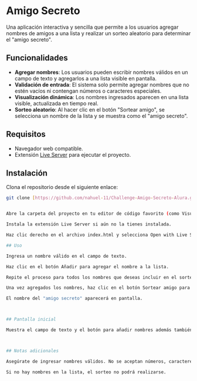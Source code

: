 # Amigo Secreto

Una aplicación interactiva y sencilla que permite a los usuarios agregar nombres de amigos a una lista y realizar un sorteo aleatorio para determinar el "amigo secreto".

## Funcionalidades

- **Agregar nombres**: Los usuarios pueden escribir nombres válidos en un campo de texto y agregarlos a una lista visible en pantalla.
- **Validación de entrada**: El sistema solo permite agregar nombres que no estén vacíos ni contengan números o caracteres especiales.
- **Visualización dinámica**: Los nombres ingresados aparecen en una lista visible, actualizada en tiempo real.
- **Sorteo aleatorio**: Al hacer clic en el botón "Sortear amigo", se selecciona un nombre de la lista y se muestra como el "amigo secreto".

## Requisitos

- Navegador web compatible.
- Extensión [Live Server](https://marketplace.visualstudio.com/items?itemName=ritwickdey.LiveServer) para ejecutar el proyecto.

## Instalación

 Clona el repositorio desde el siguiente enlace:
   ```bash
   git clone [https://github.com/nahuel-11/Challenge-Amigo-Secreto-Alura.git]


 Abre la carpeta del proyecto en tu editor de código favorito (como Visual Studio Code).

 Instala la extensión Live Server si aún no la tienes instalada.

 Haz clic derecho en el archivo index.html y selecciona Open with Live Server para ejecutar el proyecto.

## Uso  

Ingresa un nombre válido en el campo de texto.

Haz clic en el botón Añadir para agregar el nombre a la lista.

Repite el proceso para todos los nombres que deseas incluir en el sorteo.

Una vez agregados los nombres, haz clic en el botón Sortear amigo para seleccionar al azar un "amigo secreto".

El nombre del "amigo secreto" aparecerá en pantalla.



## Pantalla inicial 

Muestra el campo de texto y el botón para añadir nombres además también se mostrará un botón para poder sortear para mostrar un nombre aleatorio



## Notas adicionales 

Asegúrate de ingresar nombres válidos. No se aceptan números, caracteres especiales ni campos vacíos.

Si no hay nombres en la lista, el sorteo no podrá realizarse.

